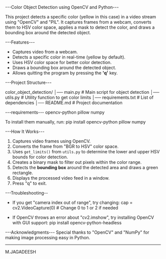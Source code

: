 

---Color Object Detection using OpenCV and Python---

This project detects a specific color (yellow in this case) in a video stream using "OpenCV" and "PIL". 
It captures frames from a webcam, converts them to HSV color space, applies a mask to detect the color, and draws a bounding box around the detected object.  

---Features---

- Captures video from a webcam.
- Detects a specific color in real-time (yellow by default).
- Uses HSV color space for better color detection.
- Draws a bounding box around the detected object.
- Allows quitting the program by pressing the **'q'** key.


---Project Structure---

color_object_detection/
│── main.py          # Main script for object detection
│── utils.py         # Utility function to get color limits
│── requirements.txt # List of dependencies
│── README.md        # Project documentation




---requirements---
opencv-python
pillow
numpy


To install them manually, run:
pip install opencv-python pillow numpy


---How It Works---
1. Captures video frames using OpenCV.
2. Converts the frame from "BGR to HSV" color space.
3. Uses `get_limits()` from `utils.py` to determine the lower and upper HSV bounds for color detection.
4. Creates a binary mask to filter out pixels within the color range.
5. Detects the **bounding box** around the detected area and draws a green rectangle.
6. Displays the processed video feed in a window.
7. Press "q" to exit.



---Troubleshooting--

- If you get "camera index out of range", try changing:
  cap = cv2.VideoCapture(0)  # Change 0 to 1 or 2 if needed
  
- If OpenCV throws an error about "cv2.imshow", try installing OpenCV with GUI support:
  pip install opencv-python-headless


---Acknowledgments---
Special thanks to "OpenCV" and "NumPy" for making image processing easy in Python. 

--------------------
M.JAGADEESH
